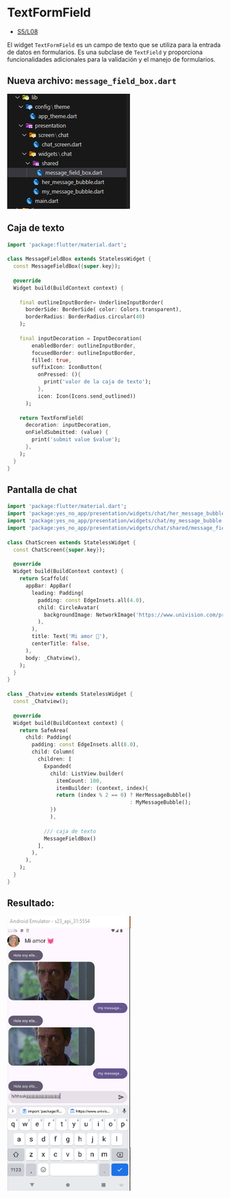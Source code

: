 TextFormField
==============

- [S5/L08](https://www.youtube.com/watch?v=T3OR7CrN9zE&list=PLCKuOXG0bPi0sIn-nDsi7ma9OV6MEMkxj&index=64)

El widget `TextFormField` es un campo de texto que se utiliza para la entrada de datos en formularios. Es una subclase de `TextField` y proporciona funcionalidades adicionales para la validación y el manejo de formularios.

## Nueva archivo: `message_field_box.dart`

![alt text](image-10.png)


## Caja de texto

```dart
import 'package:flutter/material.dart';

class MessageFieldBox extends StatelessWidget {
  const MessageFieldBox({super.key});

  @override
  Widget build(BuildContext context) {

    final outlineInputBorder= UnderlineInputBorder(
      borderSide: BorderSide( color: Colors.transparent),
      borderRadius: BorderRadius.circular(40)
    );

    final inputDecoration = InputDecoration(
        enabledBorder: outlineInputBorder,
        focusedBorder: outlineInputBorder,
        filled: true,
        suffixIcon: IconButton(
          onPressed: (){
            print('valor de la caja de texto');
          },
          icon: Icon(Icons.send_outlined))
      );

    return TextFormField(
      decoration: inputDecoration,
      onFieldSubmitted: (value) {
        print('submit value $value');
      },
    );
  }
}
```


## Pantalla de chat

```dart
import 'package:flutter/material.dart';
import 'package:yes_no_app/presentation/widgets/chat/her_message_bubble.dart';
import 'package:yes_no_app/presentation/widgets/chat/my_message_bubble.dart';
import 'package:yes_no_app/presentation/widgets/chat/shared/message_field_box.dart';

class ChatScreen extends StatelessWidget {
  const ChatScreen({super.key});

  @override
  Widget build(BuildContext context) {
    return Scaffold(
      appBar: AppBar(
        leading: Padding(
          padding: const EdgeInsets.all(4.0),
          child: CircleAvatar(
            backgroundImage: NetworkImage('https://www.univision.com/proxy/api/cached/picture?href=https%3A%2F%2Fst1.uvnimg.com%2F1a%2F02%2Fd738ea9d4bbfaefdc4545df7deab%2F8adbe0d93b6340b7a21a60d0a17aa019&width=190&height=250&ratio_width=303&ratio_height=303&resize_option=Fill%20Area'),
          ),
        ),
        title: Text('Mi amor 💓'),
        centerTitle: false,
      ),
      body: _Chatview(),
    );
  }
}

class _Chatview extends StatelessWidget {
  const _Chatview();

  @override
  Widget build(BuildContext context) {
    return SafeArea(
      child: Padding(
        padding: const EdgeInsets.all(8.0),
        child: Column(
          children: [
            Expanded(
              child: ListView.builder(
                itemCount: 100,
                itemBuilder: (context, index){
                return (index % 2 == 0) ? HerMessageBubble()
                                        : MyMessageBubble();
              })
              ),
            
            /// caja de texto
            MessageFieldBox()
          ],
        ),
      ),
    );
  }
}
```

## Resultado:

![alt text](image-9.png)